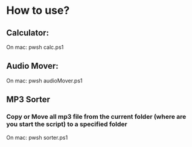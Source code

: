 
# How to use?
## Calculator:
On mac: pwsh calc.ps1

## Audio Mover:
On mac: pwsh audioMover.ps1

## MP3 Sorter
### Copy or Move all mp3 file from the current folder (where are you start the script) to a specified folder
On mac: pwsh sorter.ps1